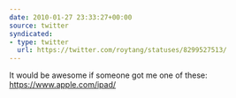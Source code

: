 ```yaml
---
date: 2010-01-27 23:33:27+00:00
source: twitter
syndicated:
- type: twitter
  url: https://twitter.com/roytang/statuses/8299527513/
---
```


It would be awesome if someone got me one of these: https://www.apple.com/ipad/